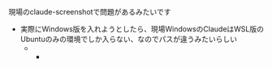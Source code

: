 現場のclaude-screenshotで問題があるみたいです

* 実際にWindows版を入れようとしたら、現場WindowsのClaudeはWSL版のUbuntuのみの環境でしか入らない、なのでパスが違うみたいらしい
	* *
